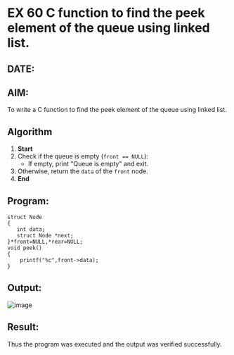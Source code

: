 
# EX 60 C function to find the peek element of the queue using linked list.
## DATE:
## AIM:
To write a C function to find the peek element of the queue using linked list.

## Algorithm
   


1. **Start**  
2. Check if the queue is empty (`front == NULL`):  
   - If empty, print "Queue is empty" and exit.  
3. Otherwise, return the `data` of the `front` node.  
4. **End**  

## Program:
```
struct Node
{
   int data;
   struct Node *next;
}*front=NULL,*rear=NULL;
void peek()
{
    printf("%c",front->data);
}
```

## Output:

![image](https://github.com/user-attachments/assets/2304b47b-6f48-47d2-ada7-d050be32dab5)


## Result:
Thus the program was executed and the output was verified successfully.
